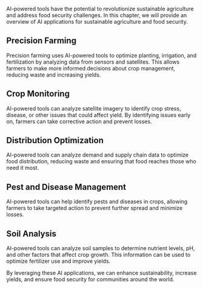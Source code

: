 
AI-powered tools have the potential to revolutionize sustainable agriculture and address food security challenges. In this chapter, we will provide an overview of AI applications for sustainable agriculture and food security.

Precision Farming
-----------------

Precision farming uses AI-powered tools to optimize planting, irrigation, and fertilization by analyzing data from sensors and satellites. This allows farmers to make more informed decisions about crop management, reducing waste and increasing yields.

Crop Monitoring
---------------

AI-powered tools can analyze satellite imagery to identify crop stress, disease, or other issues that could affect yield. By identifying issues early on, farmers can take corrective action and prevent losses.

Distribution Optimization
-------------------------

AI-powered tools can analyze demand and supply chain data to optimize food distribution, reducing waste and ensuring that food reaches those who need it most.

Pest and Disease Management
---------------------------

AI-powered tools can help identify pests and diseases in crops, allowing farmers to take targeted action to prevent further spread and minimize losses.

Soil Analysis
-------------

AI-powered tools can analyze soil samples to determine nutrient levels, pH, and other factors that affect crop growth. This information can be used to optimize fertilizer use and improve yields.

By leveraging these AI applications, we can enhance sustainability, increase yields, and ensure food security for communities around the world.
